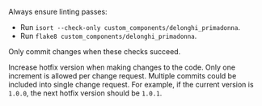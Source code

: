 Always ensure linting passes:

- Run `isort --check-only custom_components/delonghi_primadonna`.
- Run `flake8 custom_components/delonghi_primadonna`.

Only commit changes when these checks succeed.

Increase hotfix version when making changes to the code. Only one increment is allowed per change request. Multiple commits could be included into single change request. For example, if the current version is `1.0.0`, the next hotfix version should be `1.0.1`.
